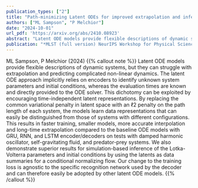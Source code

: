 ```yaml
---
publication_types: ["2"]
title: "Path-minimizing Latent ODEs for improved extrapolation and inference"
authors: ["ML Sampson", "P Melchior"]
date: "2024-10-01"
url_pdf: 'https://arxiv.org/abs/2410.08923'
abstract: "Latent ODE models provide flexible descriptions of dynamic systems, but they can struggle with extrapolation and predicting complicated non-linear dynamics. The latent ODE approach implicitly relies on encoders to identify unknown system parameters and initial conditions, whereas the evaluation times are known and directly provided to the ODE solver. This dichotomy can be exploited by encouraging time-independent latent representations. By replacing the common variational penalty in latent space with an ℓ2 penalty on the path length of each system, the models learn data representations that can easily be distinguished from those of systems with different configurations. This results in faster training, smaller models, more accurate interpolation and long-time extrapolation compared to the baseline ODE models with GRU, RNN, and LSTM encoder/decoders on tests with damped harmonic oscillator, self-gravitating fluid, and predator-prey systems. We also demonstrate superior results for simulation-based inference of the Lotka-Volterra parameters and initial conditions by using the latents as data summaries for a conditional normalizing flow. Our change to the training loss is agnostic to the specific recognition network used by the decoder and can therefore easily be adopted by other latent ODE models."
publication: "*MLST (full version) NeurIPS Workshop for Physical Sciences*"
---
```

ML Sampson, P Melchior (2024) 
{{% callout note %}}
Latent ODE models provide flexible descriptions of dynamic systems, but they can struggle with extrapolation and predicting complicated non-linear dynamics. The latent ODE approach implicitly relies on encoders to identify unknown system parameters and initial conditions, whereas the evaluation times are known and directly provided to the ODE solver. This dichotomy can be exploited by encouraging time-independent latent representations. By replacing the common variational penalty in latent space with an ℓ2 penalty on the path length of each system, the models learn data representations that can easily be distinguished from those of systems with different configurations. This results in faster training, smaller models, more accurate interpolation and long-time extrapolation compared to the baseline ODE models with GRU, RNN, and LSTM encoder/decoders on tests with damped harmonic oscillator, self-gravitating fluid, and predator-prey systems. We also demonstrate superior results for simulation-based inference of the Lotka-Volterra parameters and initial conditions by using the latents as data summaries for a conditional normalizing flow. Our change to the training loss is agnostic to the specific recognition network used by the decoder and can therefore easily be adopted by other latent ODE models.
{{% /callout %}}

